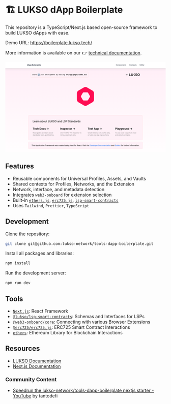 # 🏗️ LUKSO dApp Boilerplate

This repository is a TypeScript/Next.js based open-source framework to build LUKSO dApps with ease.

Demo URL: <https://boilerplate.lukso.tech/>

More information is available on our 👉 [technical documentation](https://docs.lukso.tech/learn/introduction).

![Front Page](./img/front_page.png)

## Features

- Reusable components for Universal Profiles, Assets, and Vaults
- Shared contexts for Profiles, Networks, and the Extension
- Network, interface, and metadata detection
- Integrates `web3-onboard` for extension selection
- Built-in [`ethers.js`](https://docs.ethers.org/), [`erc725.js`](https://docs.lukso.tech/tools/erc725js/getting-started), [`lsp-smart-contracts`](https://docs.lukso.tech/tools/lsp-smart-contracts/getting-started)
- Uses `Tailwind`, `Prettier`, `TypeScript`

## Development

Clone the repository:

```bash
git clone git@github.com:lukso-network/tools-dapp-boilerplate.git
```

Install all packages and libraries:

```bash
npm install
```

Run the development server:

```bash
npm run dev
```

## Tools

- [`Next.js`](https://nextjs.org/): React Framework
- [`@lukso/lsp-smart-contracts`](https://www.npmjs.com/package/@lukso/lsp-smart-contracts): Schemas and Interfaces for LSPs
- [`@web3-onboard/core`](https://www.npmjs.com/package/@web3-onboard/core): Connecting with various Browser Extensions
- [`@erc725/erc725.js`](https://www.npmjs.com/package/@erc725/erc725.js): ERC725 Smart Contract Interactions
- [`ethers`](https://www.npmjs.com/package/ethers): Ethereum Library for Blockchain Interactions

## Resources

- [LUKSO Documentation](https://docs.lukso.tech/)
- [Next.js Documentation](https://nextjs.org/docs)

### Community Content

- [Speedrun the lukso-network/tools-dapp-boilerplate nextjs starter - YouTube](https://www.youtube.com/watch?v=OxJi7O7ts0Q) by tantodefi

